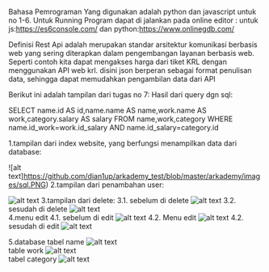 Bahasa Pemrograman Yang digunakan adalah python dan javascript untuk no 1-6.
Untuk Running Program dapat di jalankan pada online editor :
untuk js:https://es6console.com/ dan python:https://www.onlinegdb.com/

Definisi Rest Api adalah merupakan standar arsitektur komunikasi berbasis web yang sering diterapkan dalam pengembangan layanan berbasis web. Seperti contoh kita dapat mengakses harga dari tiket KRL dengan menggunakan API web krl.
disini json berperan sebagai format penulisan data, sehingga dapat memudahkan pengambilan data dari API

Berikut ini adalah tampilan dari tugas no 7:
Hasil dari query dgn sql:



SELECT name.id AS id,name.name AS name,work.name AS work,category.salary AS salary FROM name,work,category WHERE        name.id_work=work.id_salary AND name.id_salary=category.id

1.tampilan dari index website, yang berfungsi menampilkan data dari database:

![alt text]https://github.com/dian1up/arkademy_test/blob/master/arkademy/images/sql.PNG)
2.tampilan dari penambahan user:

![alt text](https://github.com/dian1up/arkademy_test/blob/master/arkademy/images/add.PNG)
3.tampilan dari delete:
  3.1. sebelum di delete
  ![alt text](https://github.com/dian1up/arkademy_test/blob/master/arkademy/images/before_delete.PNG)
  3.2. sesudah di delete
  ![alt text](https://github.com/dian1up/arkademy_test/blob/master/arkademy/images/after_delete.PNG)  
4.menu edit
  4.1. sebelum di edit
  ![alt text](https://github.com/dian1up/arkademy_test/blob/master/arkademy/images/before_edit.PNG)
  4.2. Menu edit
  ![alt text](https://github.com/dian1up/arkademy_test/blob/master/arkademy/images/edit.PNG)
  4.2. sesudah di edit
  ![alt text](https://github.com/dian1up/arkademy_test/blob/master/arkademy/images/after_edit.PNG)  

5.database
  tabel name
  ![alt text](https://github.com/dian1up/arkademy_test/blob/master/arkademy/images/sql_name.PNG)  
  table work
  ![alt text](https://github.com/dian1up/arkademy_test/blob/master/arkademy/images/sql_work.PNG)  
  tabel category
  ![alt text](https://github.com/dian1up/arkademy_test/blob/master/arkademy/images/sql_category.PNG)  
